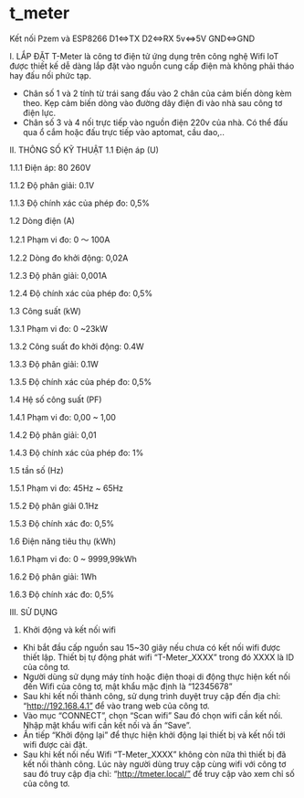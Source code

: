 # t_meter

Kết nối Pzem và ESP8266
D1<=>TX
D2<=>RX
5v<=>5V
GND<=>GND


I. LẮP ĐẶT
T-Meter là công tơ điện tử ứng dụng trên công nghệ Wifi IoT được thiết kế dễ dàng lắp đặt vào nguồn cung cấp điện mà không phải tháo hay đấu nối phức tạp.
-	Chân số 1 và 2 tính từ trái sang đấu vào 2 chân của cảm biến dòng kèm theo. Kẹp cảm biến dòng vào đường dây điện đi vào nhà sau công tơ điện lực.
-	Chân số 3 và 4 nối trực tiếp vào nguồn điện 220v của nhà. Có thể đấu qua ổ cắm hoặc đấu trực tiếp vào aptomat, cầu dao,..

 


II. THÔNG SỐ KỸ THUẬT
1.1 Điện áp (U)

1.1.1 Điện áp: 80 260V

1.1.2 Độ phân giải: 0.1V

1.1.3 Độ chính xác của phép đo: 0,5%

1.2 Dòng điện (A)

1.2.1 Phạm vi đo: 0 ～ 100A

1.2.2 Dòng đo khởi động: 0,02A

1.2.3 Độ phân giải: 0,001A

1.2.4 Độ chính xác của phép đo: 0,5%

1.3 Công suất (kW)

1.3.1 Phạm vi đo: 0 ~23kW

1.3.2 Công suất đo khởi động: 0.4W

1.3.3 Độ phân giải: 0.1W

1.3.5 Độ chính xác của phép đo: 0,5%

1.4 Hệ số công suất (PF)

1.4.1 Phạm vi đo: 0,00 ~ 1,00

1.4.2 Độ phân giải: 0,01

1.4.3 Độ chính xác của phép đo: 1%

1.5 tần số (Hz)

1.5.1 Phạm vi đo: 45Hz ~ 65Hz

1.5.2 Độ phân giải 0.1Hz

1.5.3 Độ chính xác đo: 0,5%

1.6 Điện năng tiêu thụ (kWh)

1.6.1 Phạm vi đo: 0 ~ 9999,99kWh

1.6.2 Độ phân giải: 1Wh

1.6.3 Độ chính xác đo: 0,5%


III. SỬ DỤNG
1.	Khởi động và kết nối wifi
-	Khi bắt đầu cấp nguồn sau 15~30 giây nếu chưa có kết nối wifi được thiết lập. Thiết bị tự động phát wifi “T-Meter_XXXX” trong đó XXXX là ID của công tơ.
-	Người dùng sử dụng máy tính hoặc điện thoại di động thực hiện kết nối đến Wifi của công tơ, mật khẩu mặc định là “12345678”
-	Sau khi kết nối thành công, sử dụng trình duyệt truy cập đến địa chỉ: “http://192.168.4.1” để vào trang web của công tơ.
-	Vào mục “CONNECT”, chọn “Scan wifi” Sau đó chọn wifi cần kết nối. Nhập mật khẩu wifi cần kết nối và ấn “Save”.
-	Ấn tiếp “Khởi động lại” để thực hiện khởi động lại thiết bị và kết nối tới wifi được cài đặt.
-	Sau khi kết nối nếu Wifi “T-Meter_XXXX” không còn nữa thì thiết bị đã kết nối thành công. Lúc này người dùng truy cập cùng wifi với công tơ sau đó truy cập địa chỉ: “http://tmeter.local/” để truy cập vào xem chỉ số của công tơ.
